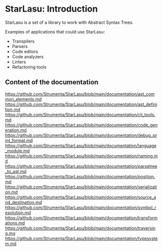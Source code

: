 # StarLasu: Introduction

StarLasu is a set of a library to work with Abstract Syntax Trees.

Examples of applications that could use StarLasu:
* Transpilers
* Parsers
* Code editors
* Code analyzers
* Linters
* Refactoring tools

## Content of the documentation

https://github.com/Strumenta/StarLasu/blob/main/documentation/ast_common_elements.md
https://github.com/Strumenta/StarLasu/blob/main/documentation/ast_definition.md
https://github.com/Strumenta/StarLasu/blob/main/documentation/cli_tools.md
https://github.com/Strumenta/StarLasu/blob/main/documentation/code_generation.md
https://github.com/Strumenta/StarLasu/blob/main/documentation/debug_print_format.md
https://github.com/Strumenta/StarLasu/blob/main/documentation/language_module.md
https://github.com/Strumenta/StarLasu/blob/main/documentation/naming.md
https://github.com/Strumenta/StarLasu/blob/main/documentation/parsetree_to_ast.md
https://github.com/Strumenta/StarLasu/blob/main/documentation/position.md
https://github.com/Strumenta/StarLasu/blob/main/documentation/serialization.md
https://github.com/Strumenta/StarLasu/blob/main/documentation/source_and_destination.md
https://github.com/Strumenta/StarLasu/blob/main/documentation/symbol_resolution.md
https://github.com/Strumenta/StarLasu/blob/main/documentation/transformations.md
https://github.com/Strumenta/StarLasu/blob/main/documentation/traversing.mg
https://github.com/Strumenta/StarLasu/blob/main/documentation/typesystem.md
